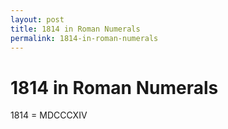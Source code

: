 ```yaml
---
layout: post
title: 1814 in Roman Numerals
permalink: 1814-in-roman-numerals
---
```


# 1814 in Roman Numerals

1814 = MDCCCXIV
